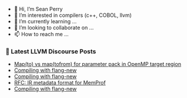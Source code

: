 - 👋 Hi, I’m Sean Perry
- 👀 I’m interested in compilers (c++, COBOL, llvm)
- 🌱 I’m currently learning ...
- 💞️ I’m looking to collaborate on ...
- 📫 How to reach me ...

<!---
s66perry/s66perry is a ✨ special ✨ repository because its `README.md` (this file) appears on your GitHub profile.
You can click the Preview link to take a look at your changes.
--->
### 📕 Latest LLVM Discourse Posts

<!-- DISCOURSE-LLVM:START -->
- [Map&lpar;to&rpar; vs map&lpar;tofrom&rpar; for parameter pack in OpenMP target region](https://discourse.llvm.org/t/map-to-vs-map-tofrom-for-parameter-pack-in-openmp-target-region/66761#post_3)
- [Compiling with flang-new](https://discourse.llvm.org/t/compiling-with-flang-new/66808#post_5)
- [Compiling with flang-new](https://discourse.llvm.org/t/compiling-with-flang-new/66808#post_4)
- [RFC: IR metadata format for MemProf](https://discourse.llvm.org/t/rfc-ir-metadata-format-for-memprof/59165#post_8)
- [Compiling with flang-new](https://discourse.llvm.org/t/compiling-with-flang-new/66808#post_3)
<!-- DISCOURSE-LLVM:END -->
